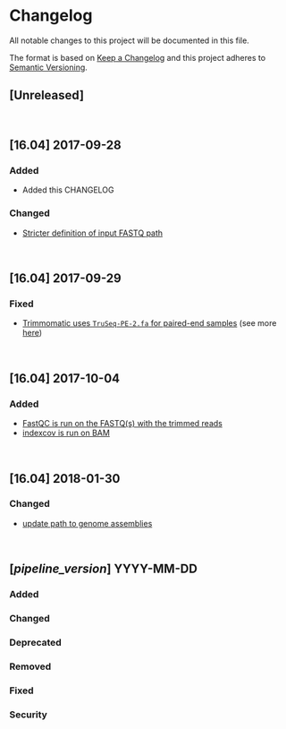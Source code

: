 # Changelog
All notable changes to this project will be documented in this file.

The format is based on [Keep a Changelog](http://keepachangelog.com/en/1.0.0/)
and this project adheres to [Semantic Versioning](http://semver.org/spec/v2.0.0.html).

## [Unreleased]

<br>

## [16.04] 2017-09-28
### Added
- Added this CHANGELOG

### Changed
- [Stricter definition of input FASTQ path](https://github.com/CRG-Beato/pipelines/commit/56f9eb10a592dd624d45ef348a09c9c5baa81d60)

<br>

## [16.04] 2017-09-29 
### Fixed
- [Trimmomatic uses `TruSeq-PE-2.fa` for paired-end samples](https://github.com/CRG-Beato/pipelines/commit/4cd1000b65e71f466aee21056663b7e8c99de66a) (see more [here](https://public_docs.crg.es/mbeato/jquilez/projects/misc/2017-09-27_adapter_removal/2017-09-27_adapter_removal.slides.html))

<br>

## [16.04] 2017-10-04 
### Added
- [FastQC is run on the FASTQ(s) with the trimmed reads](https://github.com/CRG-Beato/pipelines/commit/9d7bc32bae9a8e403fc6de2a6cc0bfeb54849098)
- [indexcov is run on BAM](https://github.com/CRG-Beato/pipelines/commit/2f03bc8be6e1222335d5cc185a86c8d27f21a4c6)

<br>

## [16.04] 2018-01-30 
### Changed
- [update path to genome assemblies](https://github.com/CRG-Beato/pipelines/commit/9baf3c26a520f15a70382acbd1b422b5a1993b35)


<br>

## [_pipeline_version_] YYYY-MM-DD 
### Added
### Changed
### Deprecated
### Removed
### Fixed
### Security